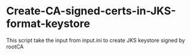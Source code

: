 # Create-CA-signed-certs-in-JKS-format-keystore
This script take the input from input.ini to create JKS keystore signed by rootCA
